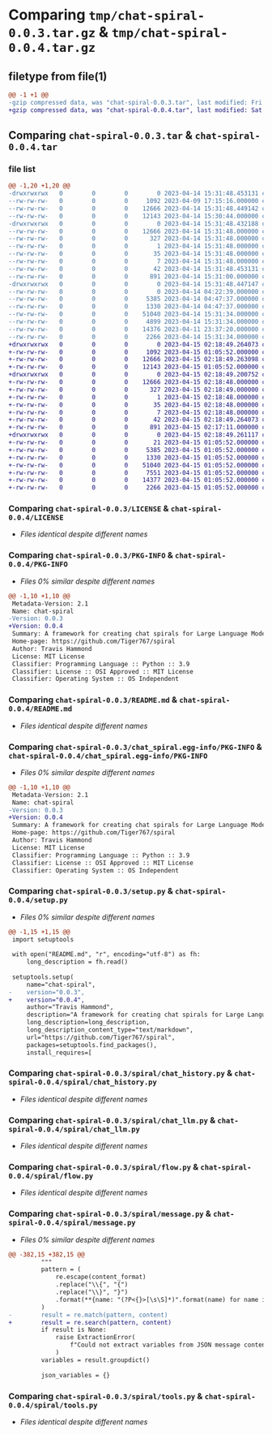 # Comparing `tmp/chat-spiral-0.0.3.tar.gz` & `tmp/chat-spiral-0.0.4.tar.gz`

## filetype from file(1)

```diff
@@ -1 +1 @@
-gzip compressed data, was "chat-spiral-0.0.3.tar", last modified: Fri Apr 14 15:31:48 2023, max compression
+gzip compressed data, was "chat-spiral-0.0.4.tar", last modified: Sat Apr 15 02:18:49 2023, max compression
```

## Comparing `chat-spiral-0.0.3.tar` & `chat-spiral-0.0.4.tar`

### file list

```diff
@@ -1,20 +1,20 @@
-drwxrwxrwx   0        0        0        0 2023-04-14 15:31:48.453131 chat-spiral-0.0.3/
--rw-rw-rw-   0        0        0     1092 2023-04-09 17:15:16.000000 chat-spiral-0.0.3/LICENSE
--rw-rw-rw-   0        0        0    12666 2023-04-14 15:31:48.449142 chat-spiral-0.0.3/PKG-INFO
--rw-rw-rw-   0        0        0    12143 2023-04-14 15:30:44.000000 chat-spiral-0.0.3/README.md
-drwxrwxrwx   0        0        0        0 2023-04-14 15:31:48.432188 chat-spiral-0.0.3/chat_spiral.egg-info/
--rw-rw-rw-   0        0        0    12666 2023-04-14 15:31:48.000000 chat-spiral-0.0.3/chat_spiral.egg-info/PKG-INFO
--rw-rw-rw-   0        0        0      327 2023-04-14 15:31:48.000000 chat-spiral-0.0.3/chat_spiral.egg-info/SOURCES.txt
--rw-rw-rw-   0        0        0        1 2023-04-14 15:31:48.000000 chat-spiral-0.0.3/chat_spiral.egg-info/dependency_links.txt
--rw-rw-rw-   0        0        0       35 2023-04-14 15:31:48.000000 chat-spiral-0.0.3/chat_spiral.egg-info/requires.txt
--rw-rw-rw-   0        0        0        7 2023-04-14 15:31:48.000000 chat-spiral-0.0.3/chat_spiral.egg-info/top_level.txt
--rw-rw-rw-   0        0        0       42 2023-04-14 15:31:48.453131 chat-spiral-0.0.3/setup.cfg
--rw-rw-rw-   0        0        0      891 2023-04-14 15:31:00.000000 chat-spiral-0.0.3/setup.py
-drwxrwxrwx   0        0        0        0 2023-04-14 15:31:48.447147 chat-spiral-0.0.3/spiral/
--rw-rw-rw-   0        0        0        0 2023-04-14 04:22:39.000000 chat-spiral-0.0.3/spiral/__init__.py
--rw-rw-rw-   0        0        0     5385 2023-04-14 04:47:37.000000 chat-spiral-0.0.3/spiral/chat_history.py
--rw-rw-rw-   0        0        0     1330 2023-04-14 04:47:37.000000 chat-spiral-0.0.3/spiral/chat_llm.py
--rw-rw-rw-   0        0        0    51040 2023-04-14 15:31:34.000000 chat-spiral-0.0.3/spiral/flow.py
--rw-rw-rw-   0        0        0     4899 2023-04-14 15:31:34.000000 chat-spiral-0.0.3/spiral/memory.py
--rw-rw-rw-   0        0        0    14376 2023-04-11 23:37:20.000000 chat-spiral-0.0.3/spiral/message.py
--rw-rw-rw-   0        0        0     2266 2023-04-14 15:31:34.000000 chat-spiral-0.0.3/spiral/tools.py
+drwxrwxrwx   0        0        0        0 2023-04-15 02:18:49.264073 chat-spiral-0.0.4/
+-rw-rw-rw-   0        0        0     1092 2023-04-15 01:05:52.000000 chat-spiral-0.0.4/LICENSE
+-rw-rw-rw-   0        0        0    12666 2023-04-15 02:18:49.263098 chat-spiral-0.0.4/PKG-INFO
+-rw-rw-rw-   0        0        0    12143 2023-04-15 01:05:52.000000 chat-spiral-0.0.4/README.md
+drwxrwxrwx   0        0        0        0 2023-04-15 02:18:49.200752 chat-spiral-0.0.4/chat_spiral.egg-info/
+-rw-rw-rw-   0        0        0    12666 2023-04-15 02:18:48.000000 chat-spiral-0.0.4/chat_spiral.egg-info/PKG-INFO
+-rw-rw-rw-   0        0        0      327 2023-04-15 02:18:49.000000 chat-spiral-0.0.4/chat_spiral.egg-info/SOURCES.txt
+-rw-rw-rw-   0        0        0        1 2023-04-15 02:18:48.000000 chat-spiral-0.0.4/chat_spiral.egg-info/dependency_links.txt
+-rw-rw-rw-   0        0        0       35 2023-04-15 02:18:48.000000 chat-spiral-0.0.4/chat_spiral.egg-info/requires.txt
+-rw-rw-rw-   0        0        0        7 2023-04-15 02:18:48.000000 chat-spiral-0.0.4/chat_spiral.egg-info/top_level.txt
+-rw-rw-rw-   0        0        0       42 2023-04-15 02:18:49.264073 chat-spiral-0.0.4/setup.cfg
+-rw-rw-rw-   0        0        0      891 2023-04-15 02:17:11.000000 chat-spiral-0.0.4/setup.py
+drwxrwxrwx   0        0        0        0 2023-04-15 02:18:49.261117 chat-spiral-0.0.4/spiral/
+-rw-rw-rw-   0        0        0       21 2023-04-15 01:05:52.000000 chat-spiral-0.0.4/spiral/__init__.py
+-rw-rw-rw-   0        0        0     5385 2023-04-15 01:05:52.000000 chat-spiral-0.0.4/spiral/chat_history.py
+-rw-rw-rw-   0        0        0     1330 2023-04-15 01:05:52.000000 chat-spiral-0.0.4/spiral/chat_llm.py
+-rw-rw-rw-   0        0        0    51040 2023-04-15 01:05:52.000000 chat-spiral-0.0.4/spiral/flow.py
+-rw-rw-rw-   0        0        0     7551 2023-04-15 01:05:52.000000 chat-spiral-0.0.4/spiral/memory.py
+-rw-rw-rw-   0        0        0    14377 2023-04-15 01:05:52.000000 chat-spiral-0.0.4/spiral/message.py
+-rw-rw-rw-   0        0        0     2266 2023-04-15 01:05:52.000000 chat-spiral-0.0.4/spiral/tools.py
```

### Comparing `chat-spiral-0.0.3/LICENSE` & `chat-spiral-0.0.4/LICENSE`

 * *Files identical despite different names*

### Comparing `chat-spiral-0.0.3/PKG-INFO` & `chat-spiral-0.0.4/PKG-INFO`

 * *Files 0% similar despite different names*

```diff
@@ -1,10 +1,10 @@
 Metadata-Version: 2.1
 Name: chat-spiral
-Version: 0.0.3
+Version: 0.0.4
 Summary: A framework for creating chat spirals for Large Language Models finetuned for conversations. Currently work-in-progress.
 Home-page: https://github.com/Tiger767/spiral
 Author: Travis Hammond
 License: MIT License
 Classifier: Programming Language :: Python :: 3.9
 Classifier: License :: OSI Approved :: MIT License
 Classifier: Operating System :: OS Independent
```

### Comparing `chat-spiral-0.0.3/README.md` & `chat-spiral-0.0.4/README.md`

 * *Files identical despite different names*

### Comparing `chat-spiral-0.0.3/chat_spiral.egg-info/PKG-INFO` & `chat-spiral-0.0.4/chat_spiral.egg-info/PKG-INFO`

 * *Files 0% similar despite different names*

```diff
@@ -1,10 +1,10 @@
 Metadata-Version: 2.1
 Name: chat-spiral
-Version: 0.0.3
+Version: 0.0.4
 Summary: A framework for creating chat spirals for Large Language Models finetuned for conversations. Currently work-in-progress.
 Home-page: https://github.com/Tiger767/spiral
 Author: Travis Hammond
 License: MIT License
 Classifier: Programming Language :: Python :: 3.9
 Classifier: License :: OSI Approved :: MIT License
 Classifier: Operating System :: OS Independent
```

### Comparing `chat-spiral-0.0.3/setup.py` & `chat-spiral-0.0.4/setup.py`

 * *Files 0% similar despite different names*

```diff
@@ -1,15 +1,15 @@
 import setuptools
 
 with open("README.md", "r", encoding="utf-8") as fh:
     long_description = fh.read()
 
 setuptools.setup(
     name="chat-spiral",
-    version="0.0.3",
+    version="0.0.4",
     author="Travis Hammond",
     description="A framework for creating chat spirals for Large Language Models finetuned for conversations. Currently work-in-progress.",
     long_description=long_description,
     long_description_content_type="text/markdown",
     url="https://github.com/Tiger767/spiral",
     packages=setuptools.find_packages(),
     install_requires=[
```

### Comparing `chat-spiral-0.0.3/spiral/chat_history.py` & `chat-spiral-0.0.4/spiral/chat_history.py`

 * *Files identical despite different names*

### Comparing `chat-spiral-0.0.3/spiral/chat_llm.py` & `chat-spiral-0.0.4/spiral/chat_llm.py`

 * *Files identical despite different names*

### Comparing `chat-spiral-0.0.3/spiral/flow.py` & `chat-spiral-0.0.4/spiral/flow.py`

 * *Files identical despite different names*

### Comparing `chat-spiral-0.0.3/spiral/message.py` & `chat-spiral-0.0.4/spiral/message.py`

 * *Files 0% similar despite different names*

```diff
@@ -382,15 +382,15 @@
         """
         pattern = (
             re.escape(content_format)
             .replace("\\{", "{")
             .replace("\\}", "}")
             .format(**{name: "(?P<{}>[\s\S]*)".format(name) for name in names})
         )
-        result = re.match(pattern, content)
+        result = re.search(pattern, content)
         if result is None:
             raise ExtractionError(
                 f"Could not extract variables from JSON message content.\nContent format: {content_format}\nPattern: {pattern}\nContent: {content}"
             )
         variables = result.groupdict()
 
         json_variables = {}
```

### Comparing `chat-spiral-0.0.3/spiral/tools.py` & `chat-spiral-0.0.4/spiral/tools.py`

 * *Files identical despite different names*

